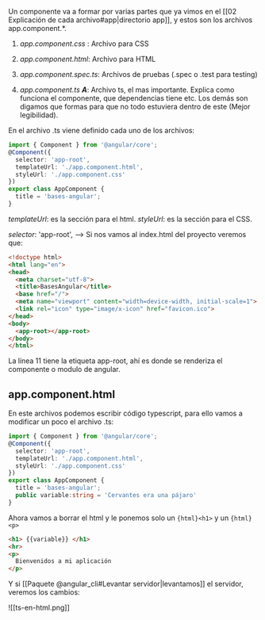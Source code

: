 
Un componente va a formar por varias partes que ya vimos en el [[02 Explicación de cada archivo#app|directorio app]], y estos son los archivos app.component.\*.

1. _app.component.css_ : Archivo para CSS

2. _app.component.html_: Archivo para HTML

3. _app.component.spec.ts_: Archivos de pruebas (.spec o .test para testing)

4. _app.component.ts_ ___A___: Archivo ts, el mas importante. Explica como funciona el componente, que dependencias tiene etc. Los demás son digamos que formas para que no todo estuviera dentro de este (Mejor legibilidad).


En el archivo .ts viene definido cada uno de los archivos:

```ts title='app.component.ts'
import { Component } from '@angular/core';
@Component({
  selector: 'app-root',
  templateUrl: './app.component.html',
  styleUrl: './app.component.css'
})
export class AppComponent {
  title = 'bases-angular';
}
```

_templateUrl_: es la sección para el html.
_styleUrl_: es la sección para el CSS.

_selector_: 'app-root', -->  Si nos vamos al index.html del proyecto veremos que: 

```html hl:11 title='index.html'
<!doctype html>
<html lang="en">
<head>
  <meta charset="utf-8">
  <title>BasesAngular</title>
  <base href="/">
  <meta name="viewport" content="width=device-width, initial-scale=1">
  <link rel="icon" type="image/x-icon" href="favicon.ico">
</head>
<body>
  <app-root></app-root>
</body>
</html>
```

La línea 11 tiene la etiqueta app-root, ahí es donde se renderiza el componente o modulo de angular.

## app.component.html

En este archivos podemos escribir código typescript, para ello vamos a modificar un poco el archivo .ts:

```ts title='app.component.ts'
import { Component } from '@angular/core';
@Component({
  selector: 'app-root',
  templateUrl: './app.component.html',
  styleUrl: './app.component.css'
})
export class AppComponent {
  title = 'bases-angular';
  public variable:string = 'Cervantes era una pájaro'
}
```

Ahora vamos a  borrar el html y le ponemos solo un `{html}<h1>` y un `{html}<p>`

```html title='app.component.html'
<h1> {{variable}} </h1>
<hr>
<p>
  Bienvenidos a mi aplicación
</p>
```

Y si [[Paquete @angular_cli#Levantar servidor|levantamos]] el servidor, veremos los cambios:

![[ts-en-html.png]]

